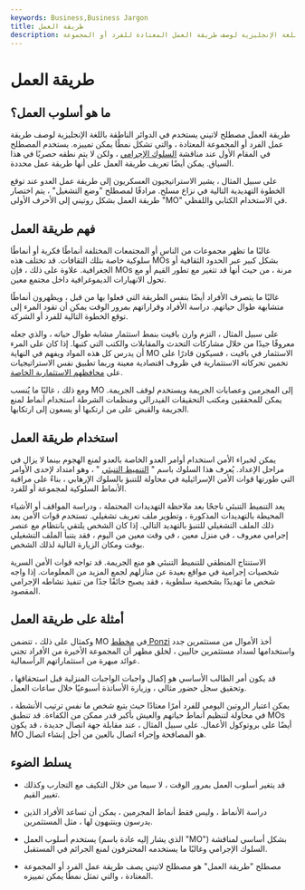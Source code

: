 ```yaml
---
keywords: Business,Business Jargon
title: طريقة العمل
description: طريقة العمل هو مصطلح لاتيني يستخدم في اللغة الإنجليزية لوصف طريقة العمل المعتادة للفرد أو المجموعة.
---
```


# طريقة العمل
## ما هو أسلوب العمل؟

طريقة العمل مصطلح لاتيني يستخدم في الدوائر الناطقة باللغة الإنجليزية لوصف طريقة عمل الفرد أو المجموعة المعتادة ، والتي تشكل نمطًا يمكن تمييزه. يستخدم المصطلح في المقام الأول عند مناقشة [السلوك الإجرامي](/white-collar-crime) ، ولكن لا يتم نطقه حصريًا في هذا السياق. يمكن أيضًا تعريف طريقة العمل على أنها طريقة عمل محددة.

على سبيل المثال ، يشير الاستراتيجيون العسكريون إلى طريقة عمل العدو عند توقع الخطوة التهديدية التالية في نزاع مسلح. مرادفًا لمصطلح "وضع التشغيل" ، يتم اختصار طريقة العمل بشكل روتيني إلى الأحرف الأولى "MO" في الاستخدام الكتابي واللفظي.

## فهم طريقة العمل

غالبًا ما تظهر مجموعات من الناس أو المجتمعات المختلفة أنماطًا فكرية أو أنماطًا سلوكية خاصة بتلك الثقافات. قد تختلف هذه MOs بشكل كبير عبر الحدود الثقافية أو الجغرافية. علاوة على ذلك ، فإن MOs مرنة ، من حيث أنها قد تتغير مع تطور القيم أو مع تحول الانهيارات الديموغرافية داخل مجتمع معين.

غالبًا ما يتصرف الأفراد أيضًا بنفس الطريقة التي فعلوا بها من قبل ، ويظهرون أنماطًا متشابهة طوال حياتهم. دراسة الأفراد وقراراتهم بمرور الوقت يمكن أن تقود المرء إلى توقع الخطوة التالية للفرد أو الشركة.

على سبيل المثال ، التزم وارن بافيت بنمط استثمار مشابه طوال حياته ، والذي جعله معروفًا جيدًا من خلال مشاركات التحدث والمقابلات والكتب التي كتبها. إذا كان على المرء أن يدرس كل هذه المواد ويفهم في النهاية MO الاستثمار في بافيت ، فسيكون قادرًا على تخمين تحركاته الاستثمارية في ظروف اقتصادية معينة وربما تطبيق نفس الاستراتيجيات على [محافظهم الاستثمارية الخاصة](/portfolio).

ومع ذلك ، غالبًا ما يُنسب MO إلى المجرمين وعصابات الجريمة ويستخدم لوقف الجريمة. يمكن للمحققين ومكتب التحقيقات الفيدرالي ومنظمات الشرطة استخدام أنماط لمنع الجريمة والقبض على من ارتكبها أو يسعون إلى ارتكابها.

## استخدام طريقة العمل

يمكن لخبراء الأمن استخدام أوامر العدو الخاصة بالعدو لمنع الهجوم بينما لا يزال في مراحل الإعداد. يُعرف هذا السلوك باسم " [التنميط التنبئي](/predictive-modeling) " ، وهو امتداد لإحدى الأوامر التي طورتها قوات الأمن الإسرائيلية في محاولة للتنبؤ بالسلوك الإرهابي ، بناءً على مراقبة الأنماط السلوكية لمجموعة أو للفرد.

يعد التنميط التنبئي ناجحًا بعد ملاحظة التهديدات المحتملة ، ودراسة المواقف أو الأشياء المحيطة بالتهديدات المذكورة ، وتطوير ملف تعريف تشغيلي. تستخدم قوات الأمن بعد ذلك الملف التشغيلي للتنبؤ بالتهديد التالي. إذا كان الشخص يلتقي بانتظام مع عنصر إجرامي معروف ، في منزل معين ، في وقت معين من اليوم ، فقد يتنبأ الملف التشغيلي بوقت ومكان الزيارة التالية لذلك الشخص.

الاستنتاج المنطقي للتنميط التنبئي هو منع الجريمة. قد تواجه قوات الأمن السرية شخصيات إجرامية في مواقع بعيدة عن منازلهم لجمع المزيد من المعلومات. إذا واجه شخص ما تهديدًا بشخصية سلطوية ، فقد يصبح خائفًا جدًا من تنفيذ نشاطه الإجرامي المقصود.

## أمثلة على طريقة العمل

وكمثال على ذلك ، تتضمن MO في [مخطط Ponzi](/ponzischeme) أخذ الأموال من مستثمرين جدد واستخدامها لسداد مستثمرين حاليين ، لخلق مظهر أن المجموعة الأخيرة من الأفراد تجني عوائد مبهرة من استثماراتهم الرأسمالية.

قد يكون أمر الطالب الأساسي هو إكمال واجبات الواجبات المنزلية قبل استحقاقها ، وتحقيق سجل حضور مثالي ، وزيارة الأساتذة أسبوعيًا خلال ساعات العمل.

يمكن اعتبار الروتين اليومي للفرد أمرًا معتادًا حيث يتبع شخص ما نفس ترتيب الأنشطة ، في محاولة لتنظيم أنماط حياتهم والعيش بأكبر قدر ممكن من الكفاءة. قد تنطبق MOs أيضًا على بروتوكول الأعمال. على سبيل المثال ، عند مقابلة جهة اتصال جديدة ، قد يكون MO هو المصافحة وإجراء اتصال بالعين من أجل إنشاء اتصال.

## يسلط الضوء

- قد يتغير أسلوب العمل بمرور الوقت ، لا سيما من خلال التكيف مع التجارب وكذلك تغيير القيم.

- دراسة الأنماط ، وليس فقط أنماط المجرمين ، يمكن أن تساعد الأفراد الذين يدرسون وينتبهون لها ، مثل المستثمرين.

- يستخدم أسلوب العمل (الذي يشار إليه عادة باسم "MO") بشكل أساسي لمناقشة السلوك الإجرامي وغالبًا ما يستخدمه المحترفون لمنع الجرائم في المستقبل.

- مصطلح "طريقة العمل" هو مصطلح لاتيني يصف طريقة عمل الفرد أو المجموعة المعتادة ، والتي تمثل نمطًا يمكن تمييزه.

